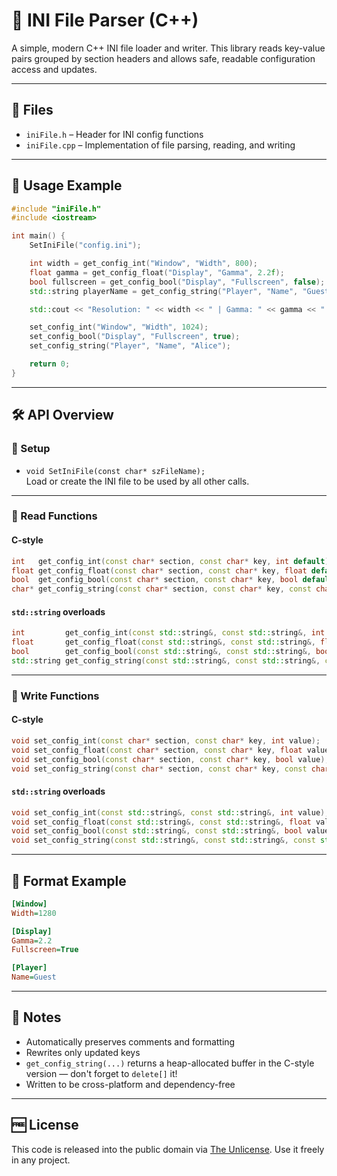 # 📝 INI File Parser (C++)

A simple, modern C++ INI file loader and writer. This library reads key-value pairs grouped by section headers and allows safe, readable configuration access and updates.

---

## 📁 Files

- `iniFile.h` – Header for INI config functions
- `iniFile.cpp` – Implementation of file parsing, reading, and writing

---

## 🚀 Usage Example

```cpp
#include "iniFile.h"
#include <iostream>

int main() {
    SetIniFile("config.ini");

    int width = get_config_int("Window", "Width", 800);
    float gamma = get_config_float("Display", "Gamma", 2.2f);
    bool fullscreen = get_config_bool("Display", "Fullscreen", false);
    std::string playerName = get_config_string("Player", "Name", "Guest");

    std::cout << "Resolution: " << width << " | Gamma: " << gamma << " | Fullscreen: " << fullscreen << "\n";

    set_config_int("Window", "Width", 1024);
    set_config_bool("Display", "Fullscreen", true);
    set_config_string("Player", "Name", "Alice");

    return 0;
}
```

---

## 🛠 API Overview

### 🔧 Setup

- `void SetIniFile(const char* szFileName);`  
  Load or create the INI file to be used by all other calls.

---

### 🧾 Read Functions

#### C-style
```cpp
int   get_config_int(const char* section, const char* key, int default);
float get_config_float(const char* section, const char* key, float default);
bool  get_config_bool(const char* section, const char* key, bool default);
char* get_config_string(const char* section, const char* key, const char* default); // must delete[]
```

#### `std::string` overloads
```cpp
int         get_config_int(const std::string&, const std::string&, int default);
float       get_config_float(const std::string&, const std::string&, float default);
bool        get_config_bool(const std::string&, const std::string&, bool default);
std::string get_config_string(const std::string&, const std::string&, const std::string& default);
```

---

### 📝 Write Functions

#### C-style
```cpp
void set_config_int(const char* section, const char* key, int value);
void set_config_float(const char* section, const char* key, float value);
void set_config_bool(const char* section, const char* key, bool value);
void set_config_string(const char* section, const char* key, const char* value);
```

#### `std::string` overloads
```cpp
void set_config_int(const std::string&, const std::string&, int value);
void set_config_float(const std::string&, const std::string&, float value);
void set_config_bool(const std::string&, const std::string&, bool value);
void set_config_string(const std::string&, const std::string&, const std::string& value);
```

---

## 📄 Format Example

```ini
[Window]
Width=1280

[Display]
Gamma=2.2
Fullscreen=True

[Player]
Name=Guest
```

---

## 📌 Notes

- Automatically preserves comments and formatting
- Rewrites only updated keys
- `get_config_string(...)` returns a heap-allocated buffer in the C-style version — don't forget to `delete[]` it!
- Written to be cross-platform and dependency-free

---

## 🆓 License

This code is released into the public domain via [The Unlicense](https://unlicense.org/). Use it freely in any project.
